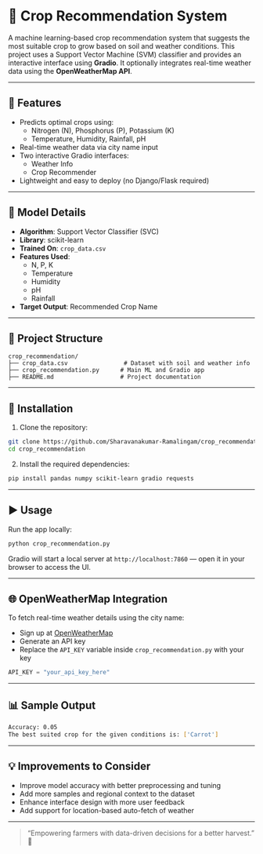 # 🌾 Crop Recommendation System

A machine learning-based crop recommendation system that suggests the most suitable crop to grow based on soil and weather conditions. This project uses a Support Vector Machine (SVM) classifier and provides an interactive interface using **Gradio**. It optionally integrates real-time weather data using the **OpenWeatherMap API**.

---

## 📌 Features

- Predicts optimal crops using:
  - Nitrogen (N), Phosphorus (P), Potassium (K)
  - Temperature, Humidity, Rainfall, pH
- Real-time weather data via city name input
- Two interactive Gradio interfaces:
  - Weather Info
  - Crop Recommender
- Lightweight and easy to deploy (no Django/Flask required)

---

## 🧠 Model Details

- **Algorithm**: Support Vector Classifier (SVC)
- **Library**: scikit-learn
- **Trained On**: `crop_data.csv`
- **Features Used**:
  - N, P, K
  - Temperature
  - Humidity
  - pH
  - Rainfall
- **Target Output**: Recommended Crop Name

---

## 📂 Project Structure

```
crop_recommendation/
├── crop_data.csv                # Dataset with soil and weather info
├── crop_recommendation.py      # Main ML and Gradio app
├── README.md                   # Project documentation
```

---

## 🔧 Installation

1. Clone the repository:
```bash
git clone https://github.com/Sharavanakumar-Ramalingam/crop_recommendation.git
cd crop_recommendation
```

2. Install the required dependencies:
```bash
pip install pandas numpy scikit-learn gradio requests
```

---

## ▶️ Usage

Run the app locally:

```bash
python crop_recommendation.py
```

Gradio will start a local server at `http://localhost:7860` — open it in your browser to access the UI.

---

## 🌐 OpenWeatherMap Integration

To fetch real-time weather details using the city name:
- Sign up at [OpenWeatherMap](https://openweathermap.org/api)
- Generate an API key
- Replace the `API_KEY` variable inside `crop_recommendation.py` with your key

```python
API_KEY = "your_api_key_here"
```

---

## 📊 Sample Output

```bash
Accuracy: 0.05
The best suited crop for the given conditions is: ['Carrot']
```

---


## 💡 Improvements to Consider

- Improve model accuracy with better preprocessing and tuning
- Add more samples and regional context to the dataset
- Enhance interface design with more user feedback
- Add support for location-based auto-fetch of weather

---

> “Empowering farmers with data-driven decisions for a better harvest.” 🌿
